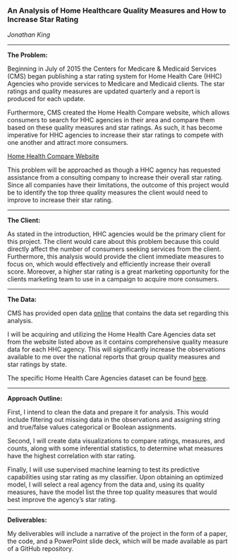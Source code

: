 ### An Analysis of Home Healthcare Quality Measures and How to Increase Star Rating ###

*Jonathan King*

***
**The Problem:** 

Beginning in July of 2015 the Centers for Medicare & Medicaid Services (CMS) began publishing a star rating system for Home Health Care (HHC) Agencies who provide services to Medicare and Medicaid clients.  The star ratings and quality measures are updated quarterly and a report is produced for each update.

Furthermore, CMS created the Home Health Compare website, which allows consumers to search for HHC agencies in their area and compare them based on these quality measures and star ratings.  As such, it has become imperative for HHC agencies to increase their star ratings to compete with one another and attract more consumers.

[Home Health Compare Website](https://www.medicare.gov/homehealthcompare/search.html)

This problem will be approached as though a HHC agency has requested assistance from a consulting company to increase their overall star rating.  Since all companies have their limitations, the outcome of this project would be to identify the top three quality measures the client would need to improve to increase their star rating. 

***
**The Client:** 

As stated in the introduction, HHC agencies would be the primary client for this project.  The client would care about this problem because this could directly affect the number of consumers seeking services from the client.  Furthermore, this analysis would provide the client immediate measures to focus on, which would effectively and efficiently increase their overall score.  Moreover, a higher star rating is a great marketing opportunity for the clients marketing team to use in a campaign to acquire more consumers.

***
**The Data:** 

CMS has provided open data [online](https://data.medicare.gov/data/home-health-compare) that contains the data set regarding this analysis.  

I will be acquiring and utilizing the Home Health Care Agencies data set from the website listed above as it contains comprehensive quality measure data for each HHC agency.  This will significantly increase the observations available to me over the national reports that group quality measures and star ratings by state.

The specific Home Health Care Agencies dataset can be found [here](https://data.medicare.gov/Home-Health-Compare/Home-Health-Care-Agencies/6jpm-sxkc).

***
**Approach Outline:**

First, I intend to clean the data and prepare it for analysis.  This would include filtering out missing data in the observations and assigning string and true/false values categorical or Boolean assignments.

Second, I will create data visualizations to compare ratings, measures, and counts, along with some inferential statistics, to determine what measures have the highest correlation with star rating.

Finally, I will use supervised machine learning to test its predictive capabilities using star rating as my classifier.  Upon obtaining an optimized model, I will select a real agency from the data and, using its quality measures, have the model list the three top quality measures that would best improve the agency’s star rating.

***
**Deliverables:** 

My deliverables will include a narrative of the project in the form of a paper, the code, and a PowerPoint slide deck, which will be made available as part of a GitHub repository.